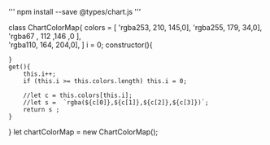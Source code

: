 '''
    npm install --save @types/chart.js
'''


class ChartColorMap{
    colors = [
        'rgba253,   	210,	145,0],
        'rgba255,   	179,	34,0],
        'rgba67	,   112	,146  ,0    ],        
        'rgba110,   	164,	204,0],
    ]
    i = 0;
    constructor(){

    }
    get(){
        this.i++;
        if (this.i >= this.colors.length) this.i = 0;

        //let c = this.colors[this.i];
        //let s =  `rgba(${c[0]},${c[1]},${c[2]},${c[3]})`;
        return s ;
    }
}
let chartColorMap = new ChartColorMap();